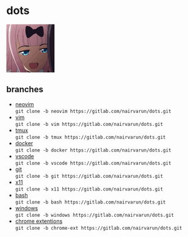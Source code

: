 # dots

<img src="./media/chika.gif" alt="[gif]" width="25%"/>

## branches
- [neovim](https://gitlab.com/nairvarun/dots/-/tree/neovim)<br>
`git clone -b neovim https://gitlab.com/nairvarun/dots.git`
- [vim](https://gitlab.com/nairvarun/dots/-/tree/vim)<br>
`git clone -b vim https://gitlab.com/nairvarun/dots.git`
- [tmux](https://gitlab.com/nairvarun/dots/-/tree/tmux)<br>
`git clone -b tmux https://gitlab.com/nairvarun/dots.git`
- [docker](https://gitlab.com/nairvarun/dots/-/tree/docker)<br>
`git clone -b docker https://gitlab.com/nairvarun/dots.git`
- [vscode](https://gitlab.com/nairvarun/dots/-/tree/vscode)<br>
`git clone -b vscode https://gitlab.com/nairvarun/dots.git`
- [git](https://gitlab.com/nairvarun/dots/-/tree/git)<br>
`git clone -b git https://gitlab.com/nairvarun/dots.git`
- [x11](https://gitlab.com/nairvarun/dots/-/tree/x11)<br>
`git clone -b x11 https://gitlab.com/nairvarun/dots.git`
- [bash](https://gitlab.com/nairvarun/dots/-/tree/x11)<br>
`git clone -b bash https://gitlab.com/nairvarun/dots.git`
- [windows](https://gitlab.com/nairvarun/dots/-/tree/windows)<br>
`git clone -b windows https://gitlab.com/nairvarun/dots.git`
- [chrome extentions](https://gitlab.com/nairvarun/dots/-/tree/chrome-ext)<br>
`git clone -b chrome-ext https://gitlab.com/nairvarun/dots.git`

